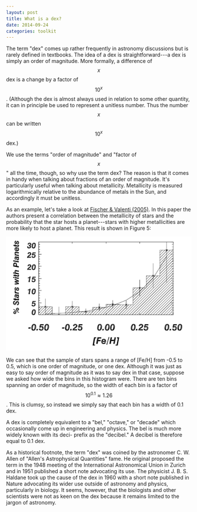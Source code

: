 ```yaml
---
layout: post
title: What is a dex?
date: 2014-09-24
categories: toolkit
---
```


The term "dex" comes up rather frequently in astronomy discussions but is
rarely defined in textbooks.  The idea of a dex is straightforward---a dex
is simply an order of magnitude.  More formally, a difference of $$x$$ dex
is a change by a factor of $$10^x$$.  (Although the dex is almost always
used in relation to some other quantity, it can in principle be used to
represent a unitless number.  Thus the number $$x$$ can be written $$10^x$$
dex.)

We use the terms "order of magnitude" and "factor of $$x$$" all the time,
though, so why use the term dex?  The reason is that it comes in handy when
talking about fractions of an order of magnitude.  It's particularly useful
when talking about metallicity.  Metallicity is measured logarithmically
relative to the abundance of metals in the Sun, and accordingly it must be
unitless. 

As an example, let's take a look at [Fischer & Valenti
(2005)](http://adsabs.harvard.edu/abs/2005ApJ...622.1102F).  In this paper
the authors present a correlation between the metallicity of stars and the
probability that the star hosts a planet---stars with higher metallicities
are more likely to host a planet.  This result is shown in Figure 5:

![Fischer & Valenti (2005)](/images/fischer05.jpg)

We can see that the sample of stars spans a range of [Fe/H] from -0.5 to
0.5, which is one order of magnitude, or one dex.  Although it was just as
easy to say order of magnitude as it was to say dex in that case, suppose we
asked how wide the bins in this histogram were.  There are ten bins spanning
an order of magnitude, so the width of each bin is a factor of $$10^{0.1}
\approx 1.26$$.  This is clumsy, so instead we simply say that each bin has
a width of 0.1 dex.

A dex is completely equivalent to a "bel," "octave," or "decade" which
occasionally come up in engineering and physics.  The bel is much more
widely known with its deci- prefix as the "decibel."  A decibel is therefore
equal to 0.1 dex.  

As a historical footnote, the term "dex" was coined by the astronomer C. W.
Allen of "Allen's Astrophysical Quantities" fame.  He original proposed the
term in the 1948 meeting of the International Astronomical Union in Zurich
and in 1951 published a short note advocating its use.  The physicist 
J. B. S. Haldane took up the cause of the dex in 1960 with a short note
published in Nature advocating its wider use outside of astronomy and
physics, particularly in biology.  It seems, however, that the biologists
and other scientists were not as keen on the dex because it remains limited
to the jargon of astronomy.
